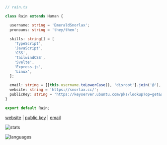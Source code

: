 ```ts
// rain.ts

class Rain extends Human {

  username: string = 'EmeraldSnorlax';
  pronouns: string = 'they/them';
  
  skills: string[] = [
    'TypeScript',
    'JavaScript',
    'CSS',
    'TailwindCSS',
    'Svelte',
    'Express.js',
    'Linux',
  ];

  email: string = [[this.username.toLowerCase(), 'disroot'].join('@'), 'org'].join('.');
  website: string = 'https://snorlax.cc/';
  publicKey: string = 'https://keyserver.ubuntu.com/pks/lookup?op=get&search=0x57930ce70d3423b4';
}

export default Rain;

```

[website](https://snorlax.cc/) | [public key](https://snorlax.cc#pgp) | [email](https://snorlax.cc#about)


![stats](https://github-readme-stats.vercel.app/api?username=EmeraldSnorlax&show_icons=true&theme=monokai)

![languages](https://github-readme-stats.vercel.app/api/top-langs/?username=EmeraldSnorlax&theme=monokai&layout=compact)

